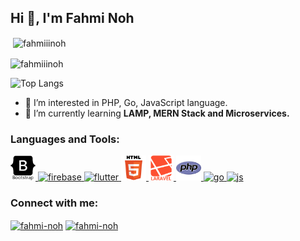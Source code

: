 <h2 >Hi 👋, I'm Fahmi Noh</h1>

<p>&nbsp;<img align="center" src="https://github-readme-stats.vercel.app/api?username=fahmiiinoh&show_icons=true&locale=en" alt="fahmiiinoh" /></p>

<p><img align="center" src="https://github-readme-streak-stats.herokuapp.com/?user=fahmiiinoh&" alt="fahmiiinoh" /></p>

![Top Langs](https://github-readme-stats.vercel.app/api/top-langs/?username=fahmiiinoh&layout=compact)

- 👀 I’m interested in PHP, Go, JavaScript language.
- 🌱 I’m currently learning **LAMP, MERN Stack and Microservices.**



<h3 align="left">Languages and Tools:</h3>
<p align="left"> <a href="https://getbootstrap.com" target="_blank" rel="noreferrer"> <img src="https://raw.githubusercontent.com/devicons/devicon/master/icons/bootstrap/bootstrap-plain-wordmark.svg" alt="bootstrap" width="40" height="40"/> </a> <a href="https://firebase.google.com/" target="_blank" rel="noreferrer"> <img src="https://www.vectorlogo.zone/logos/firebase/firebase-icon.svg" alt="firebase" width="40" height="40"/> </a> <a href="https://flutter.dev" target="_blank" rel="noreferrer"> <img src="https://www.vectorlogo.zone/logos/flutterio/flutterio-icon.svg" alt="flutter" width="40" height="40"/> </a> <a href="https://www.w3.org/html/" target="_blank" rel="noreferrer"> <img src="https://raw.githubusercontent.com/devicons/devicon/master/icons/html5/html5-original-wordmark.svg" alt="html5" width="40" height="40"/> </a> <a href="https://laravel.com/" target="_blank" rel="noreferrer"> <img src="https://raw.githubusercontent.com/devicons/devicon/master/icons/laravel/laravel-plain-wordmark.svg" alt="laravel" width="40" height="40"/> </a> <a href="https://www.php.net" target="_blank" rel="noreferrer"> <img src="https://raw.githubusercontent.com/devicons/devicon/master/icons/php/php-original.svg" alt="go" width="40" height="40"/> </a><a href="https://www.go.dev" target="_blank" rel="noreferrer"> <img src="https://raw.githubusercontent.com/jmnote/z-icons/master/svg/go.svg" alt="go" width="40" height="40"/> </a> <a href="https://www.javascript.com" target="_blank" rel="noreferrer"> <img src="https://raw.githubusercontent.com/jmnote/z-icons/master/svg/javascript.svg" alt="js" width="40" height="40"/> </a>  </p>

<h3 align="left">Connect with me:</h3>
<p align="left">
<a href="https://developers.google.com/profile/u/fahminohdev" target="blank"><img align="center" src="https://raw.githubusercontent.com/jmnote/z-icons/master/svg/google.svg" alt="fahmi-noh" height="30" width="40" /></a>
<a href="https://linkedin.com/in/fahmi-noh" target="blank"><img align="center" src="https://raw.githubusercontent.com/rahuldkjain/github-profile-readme-generator/master/src/images/icons/Social/linked-in-alt.svg" alt="fahmi-noh" height="30" width="40" /></a>
</p>


<!---
fahmiiinoh/fahmiiinoh is a ✨ special ✨ repository because its `README.md` (this file) appears on your GitHub profile.
You can click the Preview link to take a look at your changes.
--->
